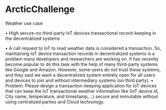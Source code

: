 # ArcticChallenge


Weather use case

• High secure-no third-party IoT devices transactional record-keeping in the decentralized
systems

• A call request to IoT to read weather data is considered a transaction. So, maintaining IoT device transaction
records in decentralized systems is a problem many developers and researchers are working on. It has
recently become popular to do this task with the help of many third-party systems like Google and Amazon.
However, some users do not trust these systems, and they said we want a decentralized system entirely
open for all users and devices to join and without intermediary systems (no third party). • Problem: Please design a transaction-keeping application for IoT devices that can keep the IoT transactional
weather information like (IoT device id, City name, temperature, and timestamp,...) secure and immutable
without using centralized parties and Cloud technology.

